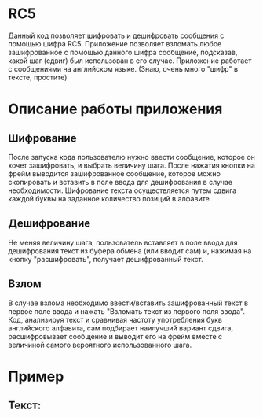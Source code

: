 # RC5

Данный код позволяет шифровать и дешифровать сообщения с помощью шифра RC5. Приложение позволяет взломать любое зашифрованное с помощью данного шифра сообщение, подсказав, какой шаг (сдвиг) был использован в его случае. Приложение работает с сообщениями на английском языке. (Знаю, очень много "шифр" в тексте, простите)

# Описание работы приложения

## Шифрование
После запуска кода пользователю нужно ввести сообщение, которое он хочет зашифровать, и выбрать величину шага. После нажатия кнопки на фрейм выводится зашифрованное сообщение, которое можно скопировать и вставить в поле ввода для дешифрования в случае необходимости. Шифрование текста осуществляется путем сдвига каждой буквы на заданное количество позиций в алфавите.

## Дешифрование
Не меняя величину шага, пользователь вставляет в поле ввода для дешифрования текст из буфера обмена (или вводит сам) и, нажимая на кнопку "расшифровать", получает дешифрованный текст.

## Взлом
В случае взлома необходимо ввести/вставить зашифрованный текст в первое поле ввода и нажать "Взломать текст из первого поля ввода". Код, анализируя текст и сравнивая частоту употребления букв английского алфавита, сам подбирает наилучший вариант сдвига, расшифровывает сообщение и выводит его на фрейм вместе с величиной самого вероятного использованного шага. 

# Пример

## Текст:
